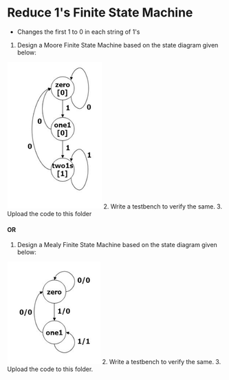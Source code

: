 # Reduce 1's Finite State Machine
- Changes the first 1 to 0 in each string of 1's
1. Design a Moore Finite State Machine based on the state diagram given below:

![FSM_Moore](FSM_Moore.png)
2. Write a testbench to verify the same.
3. Upload the code to this folder

#### OR
1. Design a Mealy Finite State Machine based on the state diagram given below:

![FSM_Mealy](FSM_Mealy.png)
2. Write a testbench to verify the same.
3. Upload the code to this folder.
